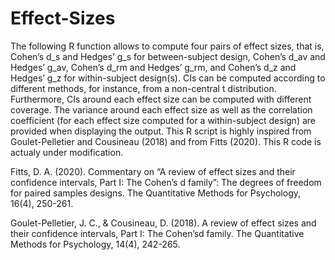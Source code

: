 # Effect-Sizes
The following R function allows to compute four pairs of effect sizes, that is, Cohen’s d_s and Hedges’ g_s for between-subject design, Cohen’s d_av and Hedges’ g_av, Cohen’s d_rm and Hedges’ g_rm, and Cohen’s d_z and Hedges’ g_z for within-subject design(s). CIs can be computed according to different methods, for instance, from a non-central t distribution. Furthermore, CIs around each effect size can be computed with different coverage. The variance around each effect size as well as the correlation coefficient (for each effect size computed for a within-subject design) are provided when displaying the output. This R script is highly inspired from Goulet-Pelletier and Cousineau (2018) and from Fitts (2020). This R code is actualy under modification.

Fitts, D. A. (2020). Commentary on “A review of effect sizes and their confidence intervals, Part I: The Cohen’s d family”: The degrees of freedom for paired samples      designs. The Quantitative Methods for Psychology, 16(4), 250-261.

Goulet-Pelletier, J. C., & Cousineau, D. (2018). A review of effect sizes and their confidence intervals, Part I: The Cohen’sd family. The Quantitative Methods for Psychology, 14(4), 242-265.
